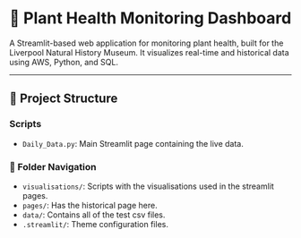 # 🌱 Plant Health Monitoring Dashboard

A Streamlit-based web application for monitoring plant health, built for the Liverpool Natural History Museum. It visualizes real-time and historical data using AWS, Python, and SQL.

---

## 📁 Project Structure

### Scripts
- `Daily_Data.py`: Main Streamlit page containing the live data.


### 📍 Folder Navigation
- `visualisations/`: Scripts with the visualisations used in the streamlit pages.
- `pages/`: Has the historical page here.
- `data/`: Contains all of the test csv files.
- `.streamlit/`: Theme configuration files.
